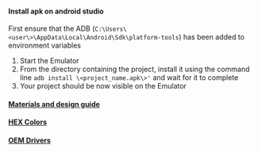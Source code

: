 #### Install apk on android studio

First ensure that the ADB (```C:\Users\<user\>\AppData\Local\Android\Sdk\platform-tools```) 
has been added to environment variables 

1. Start the Emulator
2. From the directory containing the project, install it using the command line ```adb install \<project_name.apk\>'``` and wait for it to complete
3. Your project should be now visible on the Emulator

#### [Materials and design guide](http://www.google.com/design/spec/style/typography.html#typography-styles)

#### [HEX Colors](https://www.w3schools.com/colors/colors_hex.asp)

#### [OEM Drivers](https://developer.android.com/studio/run/oem-usb#Drivers)
